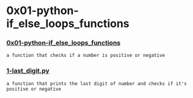 # 0x01-python-if_else_loops_functions


### [0x01-python-if_else_loops_functions](./0x01-python-if_else_loops_functions)
```
a function that checks if a number is positive or negative
```


### [1-last_digit.py](./1-last_digit.py)
```
a function that prints the last digit of number and checks if it's positive or negative
```



